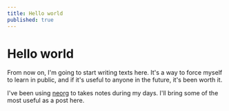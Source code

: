 ```yaml
---
title: Hello world
published: true
---
```



# Hello world


From now on, I'm going to start writing texts here. It's a way to force myself to learn in public, and if it's useful to anyone in the future, it's been worth it.

I've been using [neorg](https://github.com/nvim-neorg/neorg) to takes notes during my days. I'll bring some of the most useful as a post here.

